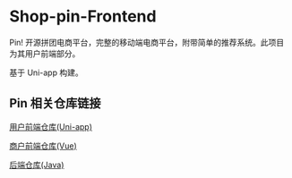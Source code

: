 # Shop-pin-Frontend
Pin! 开源拼团电商平台，完整的移动端电商平台，附带简单的推荐系统。此项目为其用户前端部分。

基于 Uni-app 构建。

## Pin 相关仓库链接

[用户前端仓库(Uni-app)](https://github.com/Cheelem/Shop-pin-Frontend)

[商户前端仓库(Vue)](https://github.com/Cheelem/Shop-pin-Admin-Frontend)

[后端仓库(Java)](https://github.com/Cheelem/Shop-pin-Backend)
